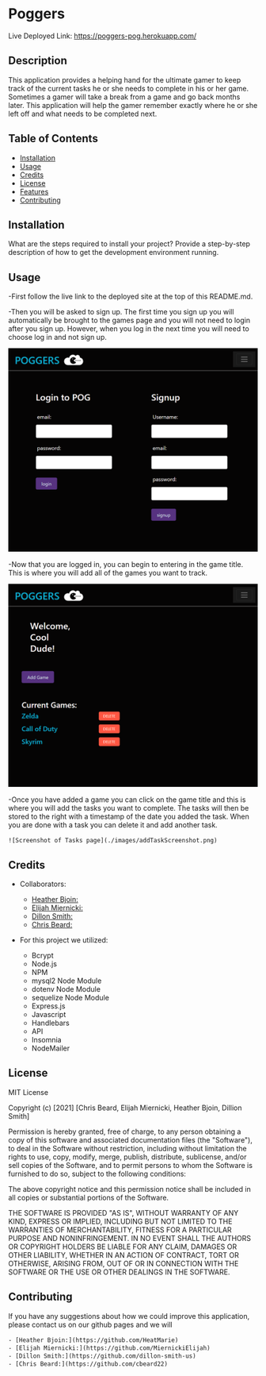 # Poggers

Live Deployed Link: https://poggers-pog.herokuapp.com/

## Description

This application provides a helping hand for the ultimate gamer to keep track of the current tasks he or she needs to complete in his or her game. Sometimes a gamer will take a break from a game and go back months later. This application will help the gamer remember exactly where he or she left off and what needs to be completed next. 

## Table of Contents

- [Installation](#installation)
- [Usage](#usage)
- [Credits](#credits)
- [License](#license)
- [Features](#features)
- [Contributing](#contributing)

## Installation

What are the steps required to install your project? Provide a step-by-step description of how to get the development environment running.

## Usage

-First follow the live link to the deployed site at the top of this README.md.

-Then you will be asked to sign up. The first time you sign up you will automatically be brought to the games page and you will not need to login after you sign up. However, when you log in the next time you will need to choose log in and not sign up. 

![Screenshot of login/sign-up page](./images/loginScreenshot.png)

-Now that you are logged in, you can begin to entering in the game title. This is where you will add all of the games you want to track.

![Screenshot of Games page](./images/gamesScreenshot.png)

-Once you have added a game you can click on the game title and this is where you will add the tasks you want to complete. The tasks will then be stored to the right with a timestamp of the date you added the task. When you are done with a task you can delete it and add another task. 

    ![Screenshot of Tasks page](./images/addTaskScreenshot.png)

## Credits

- Collaborators:
  - [Heather Bjoin:](https://github.com/HeatMarie)
  - [Elijah Miernicki:](https://github.com/MiernickiElijah)
  - [Dillon Smith:](https://github.com/dillon-smith-us)
  - [Chris Beard:](https://github.com/cbeard22)
  
- For this project we utilized:
    - Bcrypt
    - Node.js
    - NPM
    - mysql2 Node Module
    - dotenv Node Module
    - sequelize Node Module
    - Express.js
    - Javascript
    - Handlebars
    - API
    - Insomnia
    - NodeMailer

## License

MIT License

Copyright (c) [2021] [Chris Beard, Elijah Miernicki, Heather Bjoin, Dillion Smith]

Permission is hereby granted, free of charge, to any person obtaining a copy of this software and associated documentation files (the "Software"), to deal in the Software without restriction, including without limitation the rights to use, copy, modify, merge, publish, distribute, sublicense, and/or sell copies of the Software, and to permit persons to whom the Software is furnished to do so, subject to the following conditions:

The above copyright notice and this permission notice shall be included in all copies or substantial portions of the Software.

THE SOFTWARE IS PROVIDED "AS IS", WITHOUT WARRANTY OF ANY KIND, EXPRESS OR IMPLIED, INCLUDING BUT NOT LIMITED TO THE WARRANTIES OF MERCHANTABILITY, FITNESS FOR A PARTICULAR PURPOSE AND NONINFRINGEMENT. IN NO EVENT SHALL THE AUTHORS OR COPYRIGHT HOLDERS BE LIABLE FOR ANY CLAIM, DAMAGES OR OTHER LIABILITY, WHETHER IN AN ACTION OF CONTRACT, TORT OR OTHERWISE, ARISING FROM, OUT OF OR IN CONNECTION WITH THE SOFTWARE OR THE USE OR OTHER DEALINGS IN THE SOFTWARE.

## Contributing

If you have any suggestions about how we could improve this application, please contact us on our github pages and we will

    - [Heather Bjoin:](https://github.com/HeatMarie)
    - [Elijah Miernicki:](https://github.com/MiernickiElijah)
    - [Dillon Smith:](https://github.com/dillon-smith-us)
    - [Chris Beard:](https://github.com/cbeard22)
